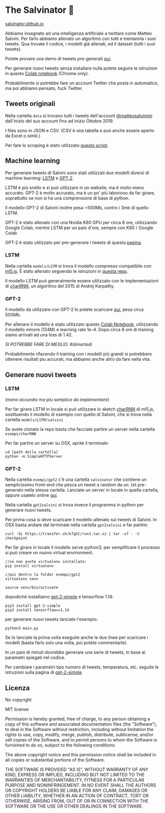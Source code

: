 # The Salvinator 🤖

[salvinator.github.io](https://salvinator.github.io)

Abbiamo insegnato ad una intelligenza artificiale a twittare come Matteo Salvini.
Per farlo abbiamo allenato un algoritmo con tutti e trentamila i suoi tweets.
Qua trovate il codice, i modelli già allenati, ed il dataset (tutti i suoi tweets).

Potete provare una demo di tweets pre-generati [qui](https://salvinator.github.io).

Per generare nuovi tweets senza installare nulla potete seguire le istruzioni in questo [Colab notebook](https://colab.research.google.com/drive/199Clx5klRbYxKPCu7obZkrSYQdQd6g5M) (Chrome only).

Probabilmente si potrebbe fare un account Twitter che posta in automatico, ma poi abbiamo pensato, fuck Twitter.

## Tweets originali

Nella cartella ``data`` si trovano tutti i tweets dell'account [@matteosalvinimi](https://twitter.com/matteosalvinimi) dall'inizio del suo account fino ad inizio Ottobre 2019.

I files sono in JSON e CSV.
(CSV è una tabella e può  anche essere aperto da Excel o simili.)

Per fare lo scraping è stato utilizzato [questo script](https://github.com/bpb27/twitter_scraping).

## Machine learning

Per generare tweets di Salvini sono stati utilizzati due modelli diversi di machine learning: [LSTM](https://en.wikipedia.org/wiki/Long_short-term_memory) e [GPT-2](https://openai.com/blog/better-language-models/). 

LSTM è più snello e si può utilizzare in un website, ma è molto meno accurato. 
GPT-2 è molto accurato, ma è un po' più laborioso da far girare, soprattutto se non si ha una comprensione di base di python. 

Il modello GPT-2 di Salvini inoltre pesa ~500Mb, contro i 3mb di quello LSTM.

GPT-2 è stato allenato con una Nvidia K80 GPU per circa 8 ore, utilizzando Google Colab, mentre LSTM per un paio d'ore, sempre con K80 / Google Colab

GPT-2 è stato utilizzato per pre-generare i tweets di questa [pagina](https://editor.p5js.org/banano/full/w4cW8FKYY).

### LSTM
Nella cartella ``models/LSTM`` si trova il modello compresso compatibile con [ml5.js](http://ml5js.org). È stato allenato seguendo le istruzioni in [questa repo](https://github.com/ml5js/training-lstm). 

Il modello LSTM può generalmente essere utilizzato con le implementazioni di [charRNN](http://karpathy.github.io/2015/05/21/rnn-effectiveness/), un algoritmo del 2015 di Andrej Karpathy.

### GPT-2

Il modello da utilizzare con GPT-2 lo potete scaricare [qui](https://transfer.sh/k7gSC/run1.tar.xz), pesa circa 500Mb.

Per allenare il modello è stato utilizzato questo [Colab Notebook](https://colab.research.google.com/drive/1VLG8e7YSEwypxU-noRNhsv5dW4NfTGce#scrollTo=H7LoMj4GA4n_), utilizzando il modello minore (124M) e learning rate 1e-4. 
Dopo circa 8 ore di training siamo arrivati ad una loss di 1.42.

*SI POTREBBE FARE DI MEGLIO. #dimartedi*

Probabilmente rifacendo il training con i modelli più grandi si potrebbero ottenere risultati piu accurati, ma abbiamo anche altro da fare nella vita.

## Generare nuovi tweets

### LSTM 
(*meno accurato ma piu semplice da implementare*)

Per far girare LSTM in locale si può utilizzare lo sketch [charRNN](https://ml5js.org/reference/api-charRNN/) di ml5.js, sostituendo il modello di esempio con quello di Salvini, che si trova nella cartella ``models/LSTM/salvini``

Se avete clonato la repo basta che facciate partire un server nella cartella ``esempi/charRNN``

Per far partire un server su OSX, aprite il terminale:

``` 
cd [path della cartella] 
python -m SimpleHTTPServer 
```

### GPT-2
Nella cartella ```esempi/gpt2``` c'è una cartella ```salvinator``` che contiene un semplicissimo front-end che pesca un tweet a random da un .txt pre-generato nella stessa cartella. Lanciate un server in locale in quella cartella, oppure usatelo online [qui](https://editor.p5js.org/banano/full/w4cW8FKYY).

Nella cartella ```gpt2salvini``` si trova invece il programma in python per generare nuovi tweets.

Per prima cosa si deve scaricare il modello allenato sui tweets di Salvini.
In OSX basta andare dal terminale nella cartella ```gpt2salvini``` e far partire:
```
curl -SL https://transfer.sh/k7gSC/run1.tar.xz | tar -xf - -C checkpoint
```

Per far girare in locale il modello serve python3; per semplificare il processo si può creare un nuovo virtual environment.

```
//se non avete virtualenv installato:
pip install virtualenv

//poi dentro la folder esempi/gpt2
virtualenv venv

source venv/bin/activate
```

dopodichè installiamo [gpt-2-simple](https://github.com/minimaxir/gpt-2-simple) e tensorflow 1.14:

```
pip3 install gpt-2-simple
pip3 install tensorflow==1.14
```

per generare nuovi tweets lanciate l'esempio:
```
python3 main.py
```

Se lo lanciate la prima volta eseguite anche le due linee per scaricare i modelli (basta farlo solo una volta, poi potete commentarle).

In un paio di minuti dovrebbe generare una serie di tweets, in base ai parametri spiegati nel codice. 

Per cambiare i parametri tipo numero di tweets, temperatura, etc. seguite le istruzioni sulla pagina di [gpt-2-simple](https://github.com/minimaxir/gpt-2-simple).

## Licenza

No copyright

MIT license

Permission is hereby granted, free of charge, to any person obtaining a copy of this software and associated documentation files (the "Software"), to deal in the Software without restriction, including without limitation the rights to use, copy, modify, merge, publish, distribute, sublicense, and/or sell copies of the Software, and to permit persons to whom the Software is furnished to do so, subject to the following conditions:

The above copyright notice and this permission notice shall be included in all copies or substantial portions of the Software.

THE SOFTWARE IS PROVIDED "AS IS", WITHOUT WARRANTY OF ANY KIND, EXPRESS OR IMPLIED, INCLUDING BUT NOT LIMITED TO THE WARRANTIES OF MERCHANTABILITY, FITNESS FOR A PARTICULAR PURPOSE AND NONINFRINGEMENT. IN NO EVENT SHALL THE AUTHORS OR COPYRIGHT HOLDERS BE LIABLE FOR ANY CLAIM, DAMAGES OR OTHER LIABILITY, WHETHER IN AN ACTION OF CONTRACT, TORT OR OTHERWISE, ARISING FROM, OUT OF OR IN CONNECTION WITH THE SOFTWARE OR THE USE OR OTHER DEALINGS IN THE SOFTWARE.






